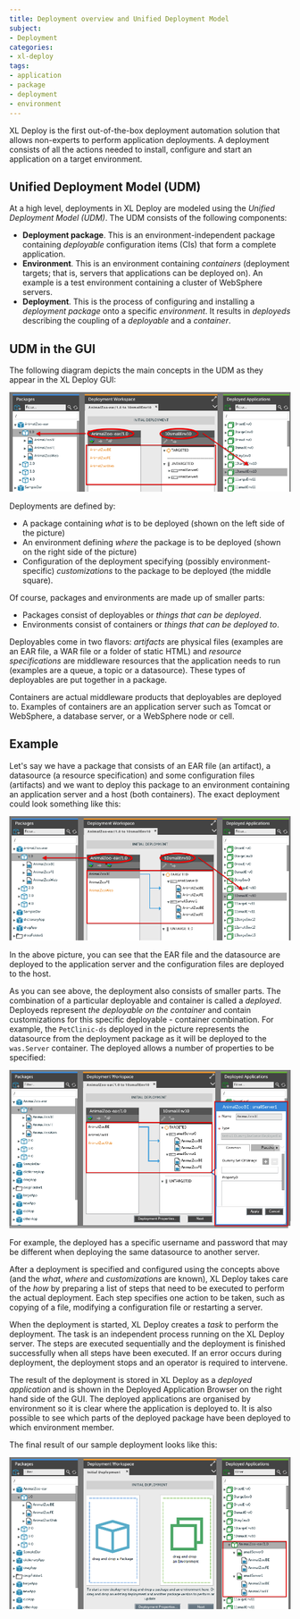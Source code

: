 ```yaml
---
title: Deployment overview and Unified Deployment Model
subject:
- Deployment
categories:
- xl-deploy
tags:
- application
- package
- deployment
- environment
---
```


XL Deploy is the first out-of-the-box deployment automation solution that allows non-experts to perform application deployments. A deployment consists of all the actions needed to install, configure and start an application on a target environment.

## Unified Deployment Model (UDM)

At a high level, deployments in XL Deploy are modeled using the _Unified Deployment Model (UDM)_. The UDM consists of the following components:

* **Deployment package**. This is an environment-independent package containing _deployable_ configuration items (CIs) that form a complete application.
* **Environment**. This is an environment containing _containers_ (deployment targets; that is, servers that applications can be deployed on). An example is a test environment containing a cluster of WebSphere servers.
* **Deployment**. This is the process of configuring and installing a _deployment package_ onto a specific _environment_. It results in _deployeds_ describing the coupling of a _deployable_ and a _container_.

## UDM in the GUI

The following diagram depicts the main concepts in the UDM as they appear in the XL Deploy GUI:

![Unified Deployment Model](images/udm-highlevel-deployit.png)

Deployments are defined by:

* A package containing _what_ is to be deployed (shown on the left side of the picture)
* An environment defining _where_ the package is to be deployed (shown on the right side of the picture)
* Configuration of the deployment specifying (possibly environment-specific) _customizations_ to the package to be deployed (the middle square).

Of course, packages and environments are made up of smaller parts:

* Packages consist of deployables or _things that can be deployed_.
* Environments consist of containers or _things that can be deployed to_.

Deployables come in two flavors: _artifacts_ are physical files (examples are an EAR file, a WAR file or a folder of static HTML) and _resource specifications_ are middleware resources that the application needs to run (examples are a queue, a topic or a datasource). These types of deployables are put together in a package.

Containers are actual middleware products that deployables are deployed to. Examples of containers are an application server such as Tomcat or WebSphere, a database server, or a WebSphere node or cell.

## Example

Let's say we have a package that consists of an EAR file (an artifact), a datasource (a resource specification) and some configuration files (artifacts) and we want to deploy this package to an environment containing an application server and a host (both containers). The exact deployment could look something like this:

![Unified Deployment Model detail](images/udm-lowlevel-deployit.png)

In the above picture, you can see that the EAR file and the datasource are deployed to the application server and the configuration files are deployed to the host.

As you can see above, the deployment also consists of smaller parts. The combination of a particular deployable and container is called a _deployed_. Deployeds represent _the deployable on the container_ and contain customizations for this specific deployable - container combination. For example, the `PetClinic-ds` deployed in the picture represents the datasource from the deployment package as it will be deployed to the `was.Server` container. The deployed allows a number of properties to be specified:

![Unified Deployment Model - deployed](images/udm-lowlevel-deployed-deployit.png)

For example, the deployed has a specific username and password that may be different when deploying the same datasource to another server.

After a deployment is specified and configured using the concepts above (and the _what_, _where_ and _customizations_ are known), XL Deploy takes care of the _how_ by preparing a list of steps that need to be executed to perform the actual deployment. Each step specifies one action to be taken, such as copying of a file, modifying a configuration file or restarting a server.

When the deployment is started, XL Deploy creates a _task_ to perform the deployment. The task is an independent process running on the XL Deploy server. The steps are executed sequentially and the deployment is finished successfully when all steps have been executed. If an error occurs during deployment, the deployment stops and an operator is required to intervene.

The result of the deployment is stored in XL Deploy as a _deployed application_ and is shown in the Deployed Application Browser on the right hand side of the GUI. The deployed applications are organised by environment so it is clear where the application is deployed to. It is also possible to see which parts of the deployed package have been deployed to which environment member.

The final result of our sample deployment looks like this:

![Unified Deployment Model - deployed application](images/udm-lowlevel-deployedapplication-deployit.png)
